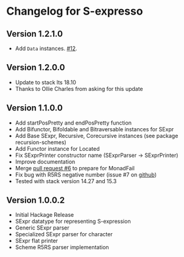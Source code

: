 # Changelog for S-expresso

Version 1.2.1.0
---------------
* Add `Data` instances. [#12](https://github.com/archambaultv/sexpresso/pull/12).

Version 1.2.0.0
---------------
* Update to stack lts 18.10
* Thanks to Ollie Charles from asking for this update

Version 1.1.0.0
---------------

* Add startPosPretty and endPosPretty function
* Add Bifunctor, Bifoldable and Bitraversable instances for SExpr
* Add Base SExpr, Recursive, Corecursive instances (see package recursion-schemes)
* Add Functor instance for Located
* Fix SExprPrinter constructor name (SExprParser -> SExprPrinter)
* Improve documentation
* Merge [pull request \#6](https://github.com/archambaultv/sexpresso/pull/6) to prepare for MonadFail
* Fix bug with R5RS negative number (issue \#7 on [github](https://github.com/archambaultv/sexpresso/issues/7))
* Tested with stack version 14.27 and 15.3

Version 1.0.0.2
---------------

* Initial Hackage Release
* SExpr datatype for representing S-expression
* Generic SExpr parser
* Specialized SExpr parser for character
* SExpr flat printer
* Scheme R5RS parser implementation
